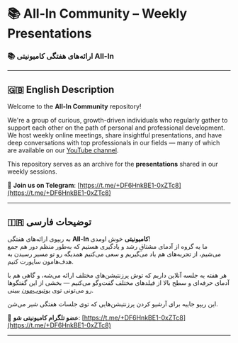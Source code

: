 
# 📚 All-In Community – Weekly Presentations  
### 📚 ارائه‌های هفتگی کامیونیتی All-In

---

## 🇬🇧 English Description

Welcome to the **All-In Community** repository!

We're a group of curious, growth-driven individuals who regularly gather to support each other on the path of personal and professional development.  
We host weekly online meetings, share insightful presentations, and have deep conversations with top professionals in our fields — many of which are available on our [YouTube channel](https://www.youtube.com/@allinsyoutube).

This repository serves as an archive for the **presentations** shared in our weekly sessions.

🔗 **Join us on Telegram**: [https://t.me/+DF6HnkBE1-0xZTc8](https://t.me/+DF6HnkBE1-0xZTc8)

---

## 🇮🇷 توضیحات فارسی

به ریپوی ارائه‌های هفتگی **All-In کامیونیتی** خوش اومدی!  
ما یه گروه از آدمای مشتاقِ رشد و یادگیری هستیم که به‌طور منظم دور هم جمع می‌شیم، از تجربه‌های هم یاد می‌گیریم و سعی می‌کنیم همدیگه رو تو مسیر رسیدن به هدف‌هامون ساپورت کنیم.

هر هفته یه جلسه آنلاین داریم که توش پرزنتیشن‌های مختلف ارائه می‌شه، و گاهی هم با آدمای حرفه‌ای و سطح بالا از فیلدهای مختلف گفت‌وگو می‌کنیم — بخشی از این گفتگوها رو می‌تونی توی [یوتیوب‌مون](https://www.youtube.com/@allinsyoutube) ببینی.

این ریپو جاییه برای آرشیو کردن پرزنتیشن‌هایی که توی جلسات هفتگی شیر می‌شن.

🔗 **عضو تلگرام کامیونیتی شو**: [https://t.me/+DF6HnkBE1-0xZTc8](https://t.me/+DF6HnkBE1-0xZTc8)

---

